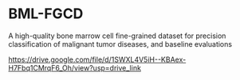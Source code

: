 # BML-FGCD
A high-quality bone marrow cell fine-grained dataset for precision classification of malignant tumor diseases, and baseline evaluations

https://drive.google.com/file/d/1SWXL4V5iH--KBAex-H7Fbq1CMrqF6_Oh/view?usp=drive_link
